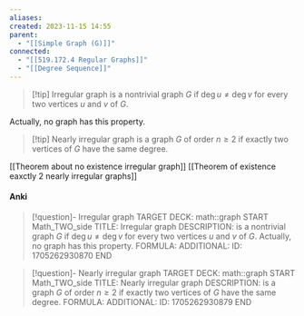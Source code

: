 ```yaml
---
aliases: 
created: 2023-11-15 14:55
parent:
  - "[[Simple Graph (G)]]"
connected:
  - "[[519.172.4 Regular Graphs]]"
  - "[[Degree Sequence]]"
---
```


> [!tip] Irregular graph
is a nontrivial graph $G$ 
if $\deg  u \neq \deg v$ for every two vertices $u$ and $v$ of $G$. 

Actually, no graph has this property.

> [!tip] Nearly irregular graph
is a graph $G$ of order $n ≥ 2$ 
if exactly two vertices of $G$ have the same degree.


[[Theorem about no existence irregular graph]]
[[Theorem of existence eaxctly 2 nearly irregular graphs]]

#### Anki
> [!question]- Irregular graph
TARGET DECK: math::graph
START
Math_TWO_side
TITLE: Irregular graph
DESCRIPTION: is a nontrivial graph $G$ 
if $\deg  u \neq \deg v$ for every two vertices $u$ and $v$ of $G$. 
Actually, no graph has this property.
FORMULA: 
ADDITIONAL:
ID: 1705262930870
END

> [!question]- Nearly irregular graph
TARGET DECK: math::graph
START
Math_TWO_side
TITLE: Nearly irregular graph
DESCRIPTION: is a graph $G$ of order $n ≥ 2$ 
if exactly two vertices of $G$ have the same degree.
FORMULA: 
ADDITIONAL:
ID: 1705262930879
END







